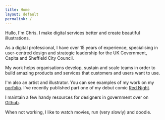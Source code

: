 ```yaml
---
title: Home
layout: default
permalink: /
---
```


<p class="lede"><span class="highlight">Hullo, I'm Chris. I make digital services better and create beautiful illustrations.</span> </p>

As a digital professional, I have over 15 years of experience, specialising in user-centred design and strategic leadership for the UK Government, Capita and Sheffield City Council.

My work helps organisations develop, sustain and scale teams in order to build amazing products and services that customers and users want to use. 

I'm also an artist and illustrator. You can see examples of my work on my <a href="/art/">porfolio</a>. I've recently published part one of my debut comic <a href="https://bigstompyrobot.com/">Red Night</a>.

I maintain a few handy resources for designers in government over on <a href="https://github.com/ctdesign">Github</a>.

When not working, I like to watch movies, run (very slowly) and doodle. 